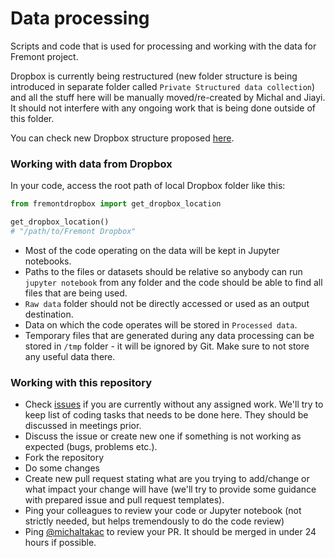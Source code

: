 # Data processing

Scripts and code that is used for processing and working with the data for Fremont project.

Dropbox is currently being restructured (new folder structure is being introduced in separate folder called `Private Structured data collection`) and all the stuff here will be manually moved/re-created by Michal and Jiayi. It should not interfere with any ongoing work that is being done outside of this folder.

You can check new Dropbox structure proposed [here](https://docs.google.com/document/d/13c4xRLdxLRR_g7pWuXtTVXjEpxshui2kZBI-i5DG8lo/edit).

### Working with data from Dropbox

In your code, access the root path of local Dropbox folder like this:

```python
from fremontdropbox import get_dropbox_location

get_dropbox_location()
# "/path/to/Fremont Dropbox"
```

- Most of the code operating on the data will be kept in Jupyter notebooks.
- Paths to the files or datasets should be relative so anybody can run `jupyter notebook` from any folder and the code should be able to find all files that are being used.
- `Raw data` folder should not be directly accessed or used as an output destination.
- Data on which the code operates will be stored in `Processed data`.
- Temporary files that are generated during any data processing can be stored in `/tmp` folder - it will be ignored by Git. Make sure to not store any useful data there.

### Working with this repository

- Check [issues](https://github.com/Fremont-project/data-processing/issues) if you are currently without any assigned work. We'll try to keep list of coding tasks that needs to be done here. They should be discussed in meetings prior.
- Discuss the issue or create new one if something is not working as expected (bugs, problems etc.).
- Fork the repository
- Do some changes
- Create new pull request stating what are you trying to add/change or what impact your change will have (we'll try to provide some guidance with prepared issue and pull request templates).
- Ping your colleagues to review your code or Jupyter notebook (not strictly needed, but helps tremendously to do the code review)
- Ping [@michaltakac](https://github.com/michaltakac) to review your PR. It should be merged in under 24 hours if possible.
